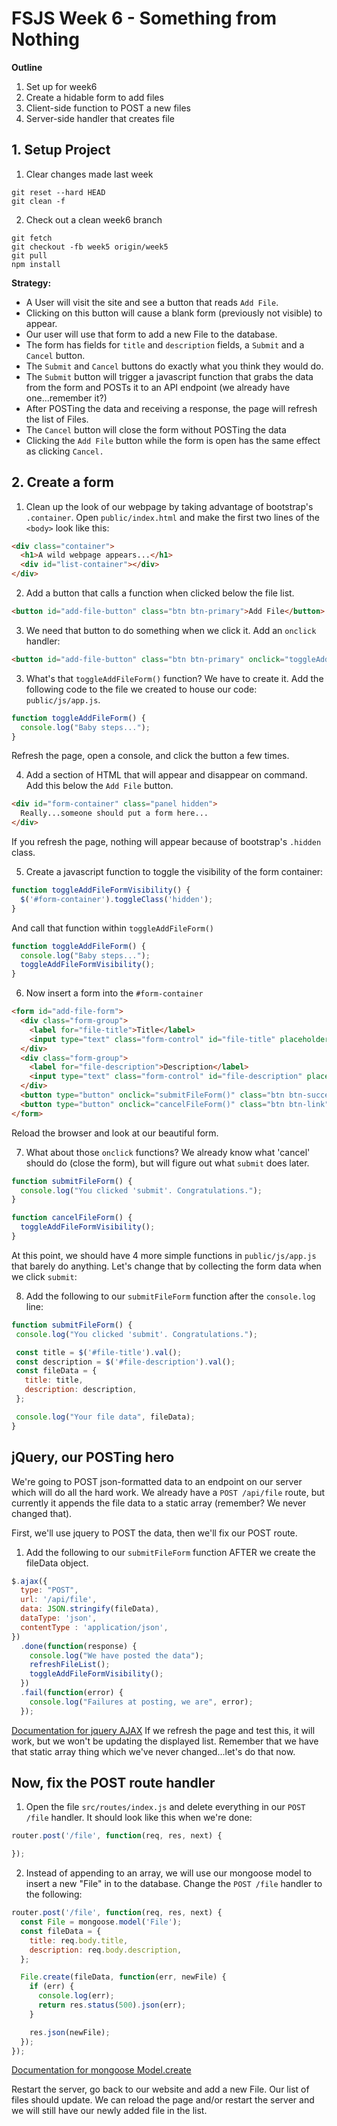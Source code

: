# FSJS Week 6 - Something from Nothing

**Outline**

1. Set up for week6
2. Create a hidable form to add files
4. Client-side function to POST a new files
5. Server-side handler that creates file


## 1. Setup Project
1. Clear changes made last week
```
git reset --hard HEAD
git clean -f
```

2. Check out a clean week6 branch
```
git fetch
git checkout -fb week5 origin/week5
git pull
npm install
```

**Strategy:** 
* A User will visit the site and see a button that reads `Add File`.  
* Clicking on this button will cause a blank form (previously not visible) to appear.  
* Our user will use that form to add a new File to the database.  
* The form has fields for `title` and `description` fields, a `Submit` and a `Cancel` button.  
* The `Submit` and `Cancel` buttons do exactly what you think they would do.  
 * The `Submit` button will trigger a javascript function that grabs the data from the form and POSTs it to an API endpoint (we already have one...remember it?)
 * After POSTing the data and receiving a response, the page will refresh the list of Files.
 * The `Cancel` button will close the form without POSTing the data
* Clicking the `Add File` button while the form is open has the same effect as clicking `Cancel.`

## 2. Create a form


1. Clean up the look of our webpage by taking advantage of bootstrap's `.container`.  Open `public/index.html` and make the first two lines of the `<body>` look like this:
  ```html
  <div class="container">
    <h1>A wild webpage appears...</h1>
    <div id="list-container"></div>
  </div>
  ```

2. Add a button that calls a function when clicked below the file list.
  ```html
  <button id="add-file-button" class="btn btn-primary">Add File</button>
  ```
  
3. We need that button to do something when we click it.  Add an `onclick` handler:
  ```html
  <button id="add-file-button" class="btn btn-primary" onclick="toggleAddFileForm()">Add File</button>
  ```

3.  What's that `toggleAddFileForm()` function? We have to create it.  Add the following code to the file we created to house our code: `public/js/app.js`.
  ```javascript
  function toggleAddFileForm() {
    console.log("Baby steps...");
  }
  ```
  Refresh the page, open a console, and click the button a few times.

4. Add a section of HTML that will appear and disappear on command.  Add this below the `Add File` button.
  ```html
  <div id="form-container" class="panel hidden">
    Really...someone should put a form here...
  </div>
  ```
  If you refresh the page, nothing will appear because of bootstrap's `.hidden` class.

5. Create a javascript function to toggle the visibility of the form container:
  ```javascript
  function toggleAddFileFormVisibility() {
    $('#form-container').toggleClass('hidden');
  }
  ```

  And call that function within `toggleAddFileForm()`
  ```javascript
  function toggleAddFileForm() {
    console.log("Baby steps...");
    toggleAddFileFormVisibility();
  }
  ```

6. Now insert a form into the `#form-container`
  ```html
  <form id="add-file-form">
    <div class="form-group">
      <label for="file-title">Title</label>
      <input type="text" class="form-control" id="file-title" placeholder="Title">
    </div>
    <div class="form-group">
      <label for="file-description">Description</label>
      <input type="text" class="form-control" id="file-description" placeholder="Description">
    </div>
    <button type="button" onclick="submitFileForm()" class="btn btn-success">Submit</button>
    <button type="button" onclick="cancelFileForm()" class="btn btn-link">cancel</button>
  </form>
  ```
  Reload the browser and look at our beautiful form.  

7. What about those `onclick` functions?  We already know what 'cancel' should do (close the form), but will figure out what `submit` does later.
  ```javascript
  function submitFileForm() {
    console.log("You clicked 'submit'. Congratulations.");
  }

  function cancelFileForm() {
    toggleAddFileFormVisibility();
  }
  ```

  At this point, we should have 4 more simple functions in `public/js/app.js` that barely do anything. Let's change that by collecting the form data when we click `submit`:

8. Add the following to our `submitFileForm` function after the `console.log` line:
  ```javascript
 function submitFileForm() {
   console.log("You clicked 'submit'. Congratulations.");

   const title = $('#file-title').val();
   const description = $('#file-description').val();
   const fileData = {
     title: title,
     description: description,
   };

   console.log("Your file data", fileData);
 }
 ```

## jQuery, our POSTing hero

We're going to POST json-formatted data to an endpoint on our server which will do all the hard work.  We already have a `POST /api/file` route, but currently it appends the file data to a static array (remember?  We never changed that).

First, we'll use jquery to POST the data, then we'll fix our POST route.

1. Add the following to our `submitFileForm` function AFTER we create the fileData object.
  ```javascript
  $.ajax({
    type: "POST",
    url: '/api/file',
    data: JSON.stringify(fileData),
    dataType: 'json',
    contentType : 'application/json',
  })
    .done(function(response) {
      console.log("We have posted the data");
      refreshFileList();
      toggleAddFileFormVisibility();
    })
    .fail(function(error) {
      console.log("Failures at posting, we are", error);
    });
  ```
  [Documentation for jquery AJAX](https://api.jquery.com/jquery.ajax/)
  If we refresh the page and test this, it will work, but we won't be updating the displayed list. Remember that we have that static array thing which we've never changed...let's do that now.


## Now, fix the POST route handler

1. Open the file `src/routes/index.js` and delete everything in our `POST /file` handler.  It should look like this when we're done:
  ```javascript
  router.post('/file', function(req, res, next) {

  });
  ```

2. Instead of appending to an array, we will use our mongoose model to insert a new "File" in to the database.  Change the `POST /file` handler to the following:
  ```javascript
  router.post('/file', function(req, res, next) {
    const File = mongoose.model('File');
    const fileData = {
      title: req.body.title,
      description: req.body.description,
    };

    File.create(fileData, function(err, newFile) {
      if (err) {
        console.log(err);
        return res.status(500).json(err);
      }

      res.json(newFile);
    });
  });
  ```
  [Documentation for mongoose Model.create](http://mongoosejs.com/docs/api.html#model_Model.create)

  Restart the server, go back to our website and add a new File.  Our list of files should update.  We can reload the page and/or restart the server and we will still have our newly added file in the list.